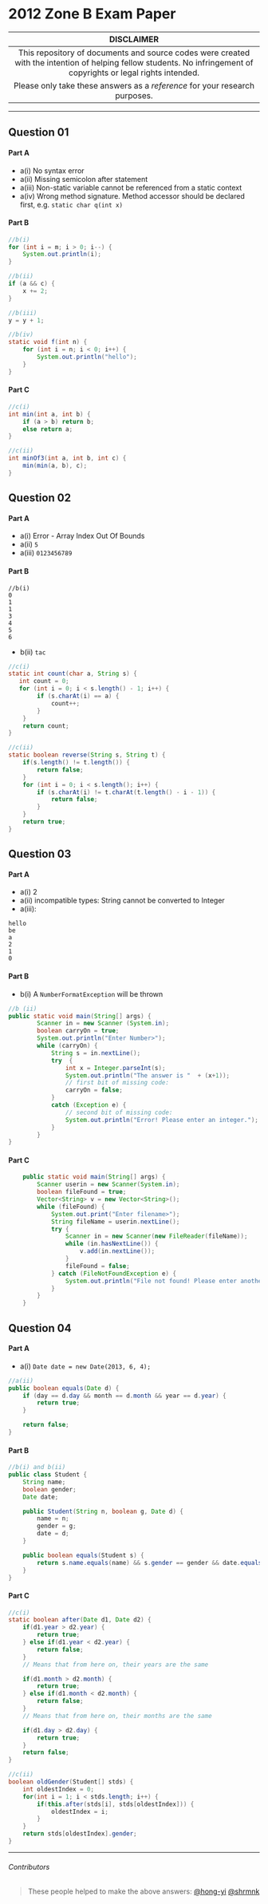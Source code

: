 # 2012 Zone B Exam Paper

| **DISCLAIMER**  |
| :---: |
| This repository of documents and source codes were created with the intention of helping fellow students. No infringement of copyrights or legal rights intended. |
| Please only take these answers as a *reference* for your research purposes. |

---

## Question 01

#### Part A

* a(i) No syntax error
* a(ii) Missing semicolon after statement
* a(iii) Non-static variable cannot be referenced from a static context
* a(iv) Wrong method signature. Method accessor should be declared first, e.g. `static char q(int x)`

#### Part B
``` java
//b(i)
for (int i = m; i > 0; i--) {
    System.out.println(i);
}
```
```java
//b(ii)
if (a && c) {
    x += 2;
}
```

```java
//b(iii)
y = y + 1;
```

```java
//b(iv)
static void f(int n) {
    for (int i = n; i < 0; i++) {
        System.out.println("hello");
    }
}
```

#### Part C

```java
//c(i)
int min(int a, int b) {
    if (a > b) return b;
    else return a;
}
```

```java
//c(ii)
int minOf3(int a, int b, int c) {
    min(min(a, b), c);
}
```

## Question 02

#### Part A

* a(i) Error - Array Index Out Of Bounds
* a(ii) `5`
* a(iii) `0123456789`

#### Part B

```
//b(i)
0
1
1
3
4
5
6
```

* b(ii) `tac`

```java
//c(i)
static int count(char a, String s) {
   int count = 0;
   for (int i = 0; i < s.length() - 1; i++) {
        if (s.charAt(i) == a) {
            count++;
        }
    }
    return count;
}
```

```java
//c(ii)
static boolean reverse(String s, String t) {
    if(s.length() != t.length()) {
        return false;
    }
    for (int i = 0; i < s.length(); i++) {
        if (s.charAt(i) != t.charAt(t.length() - i - 1)) {
            return false;
        }
    }
    return true;
}
```

## Question 03

#### Part A

* a(i) 2
* a(ii) incompatible types: String cannot be converted to Integer
* a(iii):

```
hello
be
a
2
1
0
```

#### Part B

* b(i) A `NumberFormatException` will be thrown

```java
//b (ii)
public static void main(String[] args) {
        Scanner in = new Scanner (System.in);
        boolean carryOn = true;
        System.out.println("Enter Number>");
        while (carryOn) {
            String s = in.nextLine();
            try  {
                int x = Integer.parseInt(s);
                System.out.println("The answer is "  + (x+1));
                // first bit of missing code:
                carryOn = false;
            }
            catch (Exception e) {
                // second bit of missing code:
                System.out.println("Error! Please enter an integer.");
            }
        }
}
```

#### Part C

```java
    public static void main(String[] args) {
        Scanner userin = new Scanner(System.in);
        boolean fileFound = true;
        Vector<String> v = new Vector<String>();
        while (fileFound) {
            System.out.print("Enter filename>");
            String fileName = userin.nextLine();
            try {
                Scanner in = new Scanner(new FileReader(fileName));
                while (in.hasNextLine()) {
                    v.add(in.nextLine());
                }
                fileFound = false;
            } catch (FileNotFoundException e) {
                System.out.println("File not found! Please enter another filename.");
            }
        }
    }
```

## Question 04

#### Part A

* a(i) `Date date = new Date(2013, 6, 4);`

```java
//a(ii)
public boolean equals(Date d) {
    if (day == d.day && month == d.month && year == d.year) {
        return true;
    }

    return false;
}
```

#### Part B

```java
//b(i) and b(ii)
public class Student {
    String name;
    boolean gender;
    Date date;

    public Student(String n, boolean g, Date d) {
        name = n;
        gender = g;
        date = d;
    }

    public boolean equals(Student s) {
        return s.name.equals(name) && s.gender == gender && date.equals(s.date);
    }
}
```

#### Part C

```java
//c(i)
static boolean after(Date d1, Date d2) {
    if(d1.year > d2.year) {
        return true;
    } else if(d1.year < d2.year) {
        return false;
    }
    // Means that from here on, their years are the same

    if(d1.month > d2.month) {
        return true;
    } else if(d1.month < d2.month) {
        return false;
    }
    // Means that from here on, their months are the same

    if(d1.day > d2.day) {
        return true;
    }
    return false;
}
```

```java
//c(ii)
boolean oldGender(Student[] stds) {
    int oldestIndex = 0;
    for(int i = 1; i < stds.length; i++) {
        if(this.after(stds[i], stds[oldestIndex])) {
            oldestIndex = i;
        }
    }
    return stds[oldestIndex].gender;
}
```

---

###### Contributors
> These people helped to make the above answers: [@hong-yi](https://github.com/hong-yi) [@shrmnk](https://github.com/shrmnk)
